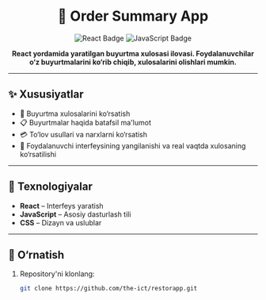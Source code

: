 <h1 align="center">📝 Order Summary App</h1>

<p align="center">
  <img src="https://img.shields.io/badge/React-blue?style=for-the-badge&logo=react&logoColor=white" alt="React Badge"/>
  <img src="https://img.shields.io/badge/JavaScript-yellow?style=for-the-badge&logo=javascript&logoColor=white" alt="JavaScript Badge"/>
</p>

<p align="center"><strong>
  React yordamida yaratilgan buyurtma xulosasi ilovasi. Foydalanuvchilar o‘z buyurtmalarini ko‘rib chiqib, xulosalarini olishlari mumkin.
</strong></p>

---

## ✨ Xususiyatlar

- 🛒 Buyurtma xulosalarini ko‘rsatish
- 📋 Buyurtmalar haqida batafsil ma'lumot
- 💳 To‘lov usullari va narxlarni ko‘rsatish
- 🔄 Foydalanuvchi interfeysining yangilanishi va real vaqtda xulosaning ko‘rsatilishi

---

## 🧰 Texnologiyalar

- **React** – Interfeys yaratish
- **JavaScript** – Asosiy dasturlash tili
- **CSS** – Dizayn va uslublar

---

## 🚀 O‘rnatish

1. Repository'ni klonlang:
   ```bash
   git clone https://github.com/the-ict/restorapp.git
